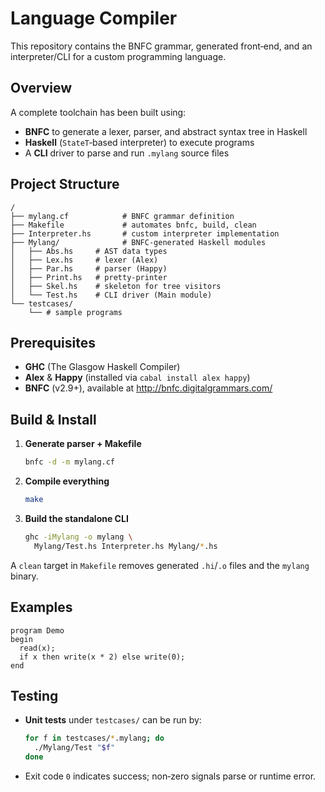 
# Language Compiler

This repository contains the BNFC grammar, generated front‑end, and an interpreter/CLI for a custom programming language.

## Overview

A complete toolchain has been built using:

- **BNFC** to generate a lexer, parser, and abstract syntax tree in Haskell  
- **Haskell** (`StateT`‑based interpreter) to execute programs  
- A **CLI** driver to parse and run `.mylang` source files  

## Project Structure

```
/
├── mylang.cf            # BNFC grammar definition
├── Makefile             # automates bnfc, build, clean
├── Interpreter.hs       # custom interpreter implementation
├── Mylang/              # BNFC‐generated Haskell modules
│   ├── Abs.hs     # AST data types
│   ├── Lex.hs     # lexer (Alex) 
│   ├── Par.hs     # parser (Happy)
│   ├── Print.hs   # pretty‐printer
│   ├── Skel.hs    # skeleton for tree visitors
│   └── Test.hs    # CLI driver (Main module)
└── testcases/
    └── # sample programs
```

## Prerequisites

- **GHC** (The Glasgow Haskell Compiler)  
- **Alex** & **Happy** (installed via `cabal install alex happy`)  
- **BNFC** (v2.9+), available at http://bnfc.digitalgrammars.com/  

## Build & Install

1. **Generate parser + Makefile**  
   ```bash
   bnfc -d -m mylang.cf
   ```
2. **Compile everything**  
   ```bash
   make
   ```
3. **Build the standalone CLI**  
   ```bash
   ghc -iMylang -o mylang \
     Mylang/Test.hs Interpreter.hs Mylang/*.hs
   ```

A `clean` target in `Makefile` removes generated `.hi`/`.o` files and the `mylang` binary.

## Examples

```mylang
program Demo
begin
  read(x);
  if x then write(x * 2) else write(0);
end
```

## Testing

- **Unit tests** under `testcases/` can be run by:
  ```bash
  for f in testcases/*.mylang; do
    ./Mylang/Test "$f"
  done
  ```
- Exit code `0` indicates success; non‑zero signals parse or runtime error.
